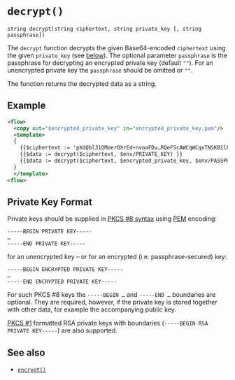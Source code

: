 # `decrypt()`

```
string decrypt(string ciphertext, string private_key [, string passphrase])
```

The `decrypt` function decrypts the given Base64-encoded `ciphertext` using the given `private_key` (see [below](#private-key-format)).
The optional parameter `passphrase` is the passphrase for decrypting an encrypted private key (default `""`).
For an unencrypted private key the `passphrase` should be omitted or `""`.

The function returns the decrypted data as a string.

## Example

```xml
<flow>
  <copy out="$encrypted_private_key" in="encrypted_private_key.pem"/>
  <template>
  {
    {{$ciphertext := 'pXdQbl31OMoerOXrEd+nvoaFDv…RQeFScAWCqWCqxTNSKB1lP6C0Hg==' }}
    {{$data := decrypt($ciphertext, $env/PRIVATE_KEY) }}
    {{$data := decrypt($ciphertext, $encrypted_private_key, $env/PASSPHRASE) }}
  }
  </template>
<flow>
```

## Private Key Format

Private keys should be supplied
in [PKCS #8 syntax](https://en.wikipedia.org/wiki/PKCS_8)
using [PEM](https://en.wikipedia.org/wiki/Privacy-Enhanced_Mail) encoding:

```
-----BEGIN PRIVATE KEY-----
…
-----END PRIVATE KEY-----
```

for an unencrypted key – or for an encrypted (i.e. passphrase-secured) key:

```
-----BEGIN ENCRYPTED PRIVATE KEY-----
…
-----END ENCRYPTED PRIVATE KEY-----
```

For such PKCS #8 keys the `-----BEGIN …` and `-----END …` boundaries are optional.
They are required, however, if the private key is stored together with other data,
for example the accompanying public key.

[PKCS #1](https://en.wikipedia.org/wiki/PKCS_1) formatted RSA private keys with boundaries
(`-----BEGIN RSA PRIVATE KEY-----`) are also supported.

## See also

* [`encrypt()`](encrypt.md)
